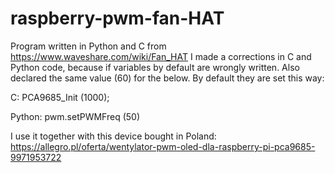 # raspberry-pwm-fan-HAT

Program written in Python and C from https://www.waveshare.com/wiki/Fan_HAT I made a corrections in C and Python code, because if variables by default are wrongly written. Also declared the same value (60) for the below. By default they are set this way:

C:
PCA9685_Init (1000);

Python:
pwm.setPWMFreq (50)

I use it together with this device bought in Poland: https://allegro.pl/oferta/wentylator-pwm-oled-dla-raspberry-pi-pca9685-9971953722
